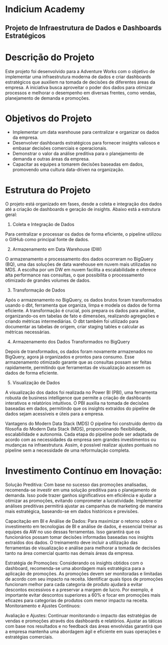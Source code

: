 # Indicium Academy

## Projeto de Infraestrutura de Dados e Dashboards Estratégicos

# Descrição do Projeto

Este projeto foi desenvolvido para a Adventure Works com o objetivo de implementar uma infraestrutura moderna de dados e criar dashboards estratégicos que auxiliem na tomada de decisões de diferentes áreas da empresa. A iniciativa busca aproveitar o poder dos dados para otimizar processos e melhorar o desempenho em diversas frentes, como vendas, planejamento de demanda e promoções.

# Objetivos do Projeto

* Implementar um data warehouse para centralizar e organizar os dados da empresa.
* Desenvolver dashboards estratégicos para fornecer insights valiosos e embasar decisões comerciais e operacionais.
* Demonstrar o valor da análise preditiva para o planejamento de demanda e outras áreas da empresa.
* Capacitar as equipes a tomarem decisões baseadas em dados, promovendo uma cultura data-driven na organização.

# Estrutura do Projeto

O projeto está organizado em fases, desde a coleta e integração dos dados até a criação de dashboards e geração de insights. Abaixo está a estrutura geral:

 1. Coleta e Integração de Dados

Para centralizar e processar os dados de forma eficiente, o pipeline utilizou o GitHub como principal fonte de dados.

2. Armazenamento em Data Warehouse (DW)

O armazenamento e processamento dos dados ocorreram no BigQuery (BQ), uma das soluções de data warehouse em nuvem mais utilizadas no MDS. A escolha por um DW em nuvem facilita a escalabilidade e oferece alta performance nas consultas, o que possibilita o processamento otimizado de grandes volumes de dados.

3. Transformação de Dados

Após o armazenamento no BigQuery, os dados brutos foram transformados usando o dbt, ferramenta que organiza, limpa e modela os dados de forma eficiente. A transformação é crucial, pois prepara os dados para análise, organizando-os em tabelas de fato e dimensões, realizando agregações e criando métricas intermediárias. O dbt também foi utilizado para documentar as tabelas de origem, criar staging tables e calcular as métricas necessárias.

4. Armazenamento dos Dados Transformados no BigQuery

Depois de transformados, os dados foram novamente armazenados no BigQuery, agora já organizados e prontos para consumo. Esse armazenamento otimizado garante que as consultas possam ser feitas rapidamente, permitindo que ferramentas de visualização acessem os dados de forma eficiente.

5. Visualização de Dados

A visualização dos dados foi realizada no Power BI (PBI), uma ferramenta robusta de business intelligence que permite a criação de dashboards interativos e relatórios intuitivos. O PBI auxilia na tomada de decisões baseadas em dados, permitindo que os insights extraídos do pipeline de dados sejam acessíveis e úteis para a empresa.

Vantagens do Modern Data Stack (MDS)
O pipeline foi construído dentro da filosofia do Modern Data Stack (MDS), proporcionando flexibilidade, escalabilidade e autonomia. Cada etapa do pipeline pode ser adaptada de acordo com as necessidades da empresa sem grandes investimentos ou mudanças na infraestrutura. Assim, é possível realizar ajustes pontuais no pipeline sem a necessidade de uma reformulação completa.

# Investimento Contínuo em Inovação:

Solução Preditiva: Com base no sucesso das promoções analisadas, recomenda-se investir em uma solução preditiva para o planejamento de demanda. Isso pode trazer ganhos significativos em eficiência e ajudar a otimizar as promoções, evitando comprometer a lucratividade. Implementar análises preditivas permitirá ajustar as campanhas de marketing de maneira mais estratégica, baseando-se em dados históricos e previsões.

Capacitação em BI e Análise de Dados: Para maximizar o retorno sobre o investimento em tecnologias de BI e análise de dados, é essencial treinar as equipes da AW no uso dessas ferramentas. Isso garantirá que os funcionários possam tomar decisões informadas baseadas nos insights extraídos dos dados. O treinamento deve incluir a utilização das ferramentas de visualização e análise para melhorar a tomada de decisões tanto na área comercial quanto nas demais áreas da empresa.

Estratégia de Promoções: Considerando os insights obtidos com o dashboard, recomenda-se uma abordagem mais estratégica para a aplicação de promoções. As promoções devem ser monitoradas e limitadas de acordo com seu impacto na receita. Identificar quais tipos de promoções funcionam melhor para cada categoria de produto ajudará a evitar descontos excessivos e a preservar a margem de lucro. Por exemplo, é importante evitar descontos superiores a 60% e focar em promoções mais eficazes para categorias de produtos com menor impacto na receita.
Monitoramento e Ajustes Contínuos:

Avaliação e Ajustes: Continuar monitorando o impacto das estratégias de vendas e promoções através dos dashboards e relatórios. Ajustar as táticas com base nos resultados e no feedback das áreas envolvidas garantirá que a empresa mantenha uma abordagem ágil e eficiente em suas operações e estratégias comerciais.


